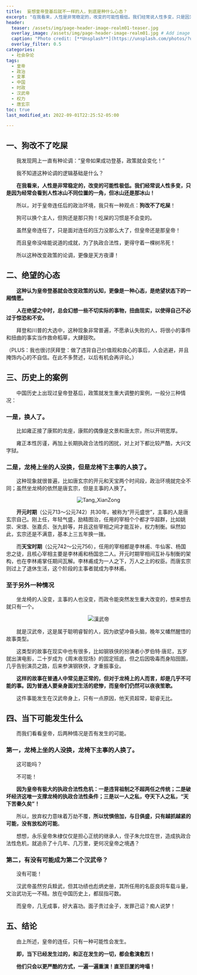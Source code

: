 ```yaml
---
title:  妄想皇帝登基后就不一样的人，到底是种什么心态？
excerpt: "在我看来，人性是非常稳定的，改变的可能性极低。我们经常说人性多变，只是因为经常会看到冰山不同位置的一角，但冰山还是那冰山！"
header:
  teaser: /assets/img/page-header-image-realm01-teaser.jpg
  overlay_image: /assets/img/page-header-image-realm01.jpg # Add image post (optional)
  caption: "Photo credit: [**Unsplash**](https://unsplash.com/photos/?utm_source=unsplash&utm_medium=referral&utm_content=creditCopyText)"
  overlay_filter: 0.5
categories:
  - 社会杂论
tags: 
  - 皇帝
  - 政治
  - 变革
  - 中国
  - 时政
  - 汉武帝
  - 权力
  - 唐玄宗
toc: true
last_modified_at: 2022-09-01T22:25:52-05:00

---
```


## 一、狗改不了吃屎

&emsp;&emsp;我发现网上一直有种论调：“皇帝如果成功登基，政策就会变化！”

&emsp;&emsp;我不知道这种论调的逻辑基础是什么？

&emsp;&emsp;**在我看来，人性是非常稳定的，改变的可能性极低。我们经常说人性多变，只是因为经常会看到人性冰山不同位置的一角，但冰山还是那冰山！**

&emsp;&emsp;所以，对于皇帝连任后的政治环境，我只有一种观点：**狗改不了吃屎**！

&emsp;&emsp;狗可以换个主人，但狗还是那只狗！吃屎的习惯是不会变的。

&emsp;&emsp;虽然皇帝连任了，只是面对连任的压力没那么大了，但皇帝还是那皇帝！

&emsp;&emsp;而且皇帝没啥能说道的成就，为了执政合法性，更得守着一棵树吊死！

&emsp;&emsp;所以这种改变政策的论调，更像是天方夜谭！

## 二、绝望的心态

&emsp;&emsp;**这种认为皇帝登基就会改变政策的认知，更像是一种心态，是绝望状态下的一厢情愿。**

&emsp;&emsp;**人在绝望之中时，总会幻想一些不切实际的事物，扭曲现实，以使得自己不必过于惊恐和不安。**

&emsp;&emsp;拜登和川普的大选中，这种现象非常普遍，不愿承认失败的人，将很小的事件和扭曲的事实当作救命稻草，大肆鼓吹。

（PLUS：我也很讨厌拜登：做了违背自己价值观和良心的事后，人会逃避，并且掩饰内心的不自信。在此不多赘述，以后有机会再评论。）

## 三、历史上的案例

&emsp;&emsp;中国历史上出现过皇帝登基后，政策就发生重大调整的案例，一般分三种情况：

### 一是，换人了。

&emsp;&emsp;比如雍正接了康熙的龙座，康熙的偶像是文景和唐太宗，所以开明宽厚。

&emsp;&emsp;雍正本性厉谨，再加上长期执政合法性的困扰，对上对下都比较严酷，大兴文字狱。

### 二是，龙椅上坐的人没换，但是龙椅下主事的人换了。

&emsp;&emsp;这种现象就很普遍，比如唐玄宗的开元和天宝两个时间段，政治环境就完全不同；虽然坐龙椅的依然是唐玄宗，但是主事的人换了。

<div align=center><img src="https://kewtgh.github.io/PicSunflowers/img/2022/Tang_XianZong.jpg" alt="Tang_XianZong"  /></div>

&emsp;&emsp;**开元时期**（公元713～公元742）共30年，被称为“开元盛世”，主事的人是唐玄宗自己。刚上任，年轻气盛，励精图治，任用的宰相个个都才华超群，比如姚崇、宋璟、张嘉贞、张九龄等，并且这些宰相之间才能互补，权力制衡。纵然如此，玄宗还是不满意，基本上三五年换一拨。

&emsp;&emsp;而**天宝时期**（公元742～公元756），任用的宰相都是李林甫、牛仙客、杨国忠之徒，且核心宰相主要是李林甫和杨国忠二人。开元时期宰相间互补与制衡的架构，也在李林甫掌任期间瓦解。李林甫成为一人之下，万人之上的权臣。而唐玄宗则过上了退休生活，这个阶段的主事者就成为李林甫。

### 至于另外一种情况

&emsp;&emsp;坐龙椅的人没变，主事的人也没变，而政令能突然发生重大改变的，想来想去就只有一个。

<div align=center><img src="https://kewtgh.github.io/PicSunflowers/img/2022/漢武帝.jpg" alt="漢武帝"  /></div>

&emsp;&emsp;就是汉武帝，这是属于聪明睿智的人，因为欲望冲昏头脑，晚年又幡然醒悟的故事类型。

&emsp;&emsp;这类型的故事在现实中也有很多，比如钢铁侠的扮演者小罗伯特·唐尼，五岁就出演电影，二十岁成为《周末夜现场》的固定班底，但之后因吸毒而身陷囹圄，几乎告别演员之路，后来参演钢铁侠，才重振事业。

&emsp;&emsp;**这样的故事在普通人中常见是正常的，但对于龙椅上的人而言，却是几乎不可能的事。因为普通人要亲身面对生活的悲惨，而皇帝们仍然可以夜夜笙歌。**

&emsp;&emsp;这件事能发生在汉武帝身上，只有一点原因，他天资超常，聪睿无比。

## 四、当下可能发生什么

&emsp;&emsp;而我们看看皇帝，后两种情况是否有发生的可能。

### 第一，龙椅上坐的人没换，龙椅下主事的人换了。

&emsp;&emsp;这可能吗？

&emsp;&emsp;不可能！

&emsp;&emsp;**因为皇帝有极大的执政合法性危机：一是违背祖制之不超两任之传统；二是破坏经济这唯一支撑龙椅的执政合法性条件；三是以一人之私，夺天下人之私，“天下苦秦久矣”！**

&emsp;&emsp;所以，放弃权力意味着万劫不覆，**所以忧惧倍加，与日俱盛，只有越抓越紧的可能，没有放松的可能**。

&emsp;&emsp;想想，永乐皇帝朱棣仅仅是担心正统的继承人，侄子朱允炆在世，造成执政合法性危机，就追杀了十几年、几万里，更何况皇帝之境遇？

### 第二，有没有可能成为第二个汉武帝？

&emsp;&emsp;没有可能！

&emsp;&emsp;汉武帝虽然穷兵黩武，但其功绩也彪炳史册，其所任用的名臣良将车载斗量，文治武功无一不精。放在中国历史上，都屈指可数。

&emsp;&emsp;而皇帝，几无成事，好大喜功。面子贵过金子，发罪己诏？痴人说梦！

## 五、结论

&emsp;&emsp;由上所述，皇帝的连任，只有一种可能性会发生。

&emsp;&emsp;**即，当下已经发生过的，和正在发生的一切，都会愈演愈烈！**

**&emsp;&emsp;他们只会以更严酷的方式，一遍一遍重演！直至巨厦的垮塌！**
